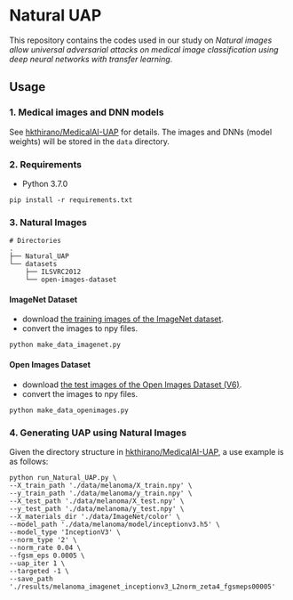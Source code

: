 # Natural UAP

This repository contains the codes used in our study on *Natural images allow universal adversarial attacks on medical image classification using deep neural networks with transfer learning*.

## Usage

### 1. Medical images and DNN models
See [hkthirano/MedicalAI-UAP](https://github.com/hkthirano/MedicalAI-UAP) for details. The images and DNNs (model weights) will be stored in the `data` directory.

### 2. Requirements
* Python 3.7.0
```
pip install -r requirements.txt
```

### 3. Natural Images
```
# Directories
.
├── Natural_UAP
└── datasets
    ├── ILSVRC2012
    └── open-images-dataset
```

#### ImageNet Dataset
* download [the training images of the ImageNet dataset](https://www.image-net.org/download.php).
* convert the images to npy files.
```
python make_data_imagenet.py 
```

#### Open Images Dataset
* download [the test images of the Open Images Dataset (V6)](https://storage.googleapis.com/openimages/web/download.html).
* convert the images to npy files.
```
python make_data_openimages.py 
```

### 4. Generating UAP using Natural Images
Given the directory structure in [hkthirano/MedicalAI-UAP](https://github.com/hkthirano/MedicalAI-UAP), a use example is as follows:

```
python run_Natural_UAP.py \
--X_train_path './data/melanoma/X_train.npy' \
--y_train_path './data/melanoma/y_train.npy' \
--X_test_path './data/melanoma/X_test.npy' \
--y_test_path './data/melanoma/y_test.npy' \
--X_materials_dir './data/ImageNet/color' \
--model_path './data/melanoma/model/inceptionv3.h5' \
--model_type 'InceptionV3' \
--norm_type '2' \
--norm_rate 0.04 \
--fgsm_eps 0.0005 \
--uap_iter 1 \
--targeted -1 \
--save_path './results/melanoma_imagenet_inceptionv3_L2norm_zeta4_fgsmeps00005'
```
